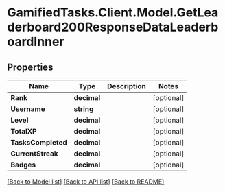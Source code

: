 # GamifiedTasks.Client.Model.GetLeaderboard200ResponseDataLeaderboardInner

## Properties

Name | Type | Description | Notes
------------ | ------------- | ------------- | -------------
**Rank** | **decimal** |  | [optional] 
**Username** | **string** |  | [optional] 
**Level** | **decimal** |  | [optional] 
**TotalXP** | **decimal** |  | [optional] 
**TasksCompleted** | **decimal** |  | [optional] 
**CurrentStreak** | **decimal** |  | [optional] 
**Badges** | **decimal** |  | [optional] 

[[Back to Model list]](../../README.md#documentation-for-models) [[Back to API list]](../../README.md#documentation-for-api-endpoints) [[Back to README]](../../README.md)

